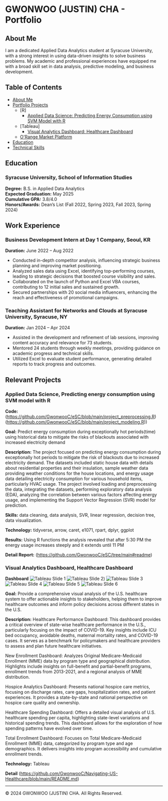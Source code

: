 # GWONWOO (JUSTIN) CHA - Portfolio

## About Me
I am a dedicated Applied Data Analytics student at Syracuse University, with a strong interest in using data-driven insights to solve business problems. 
My academic and professional experiences have equipped me with a broad skill set in data analysis, predictive modeling, and business development.

## Table of Contents
- [About Me](#about-me)
- [Portfolio Projects](#portfolio-projects)
  - [R]
    - [Applied Data Science: Predicting Energy Consumption using SVM Model with R](#applied-data-science-predicting-energy-consumption-using-svm-model-with-r)
  - [Tableau]
    - [Visual Analytics Dashboard: Healthcare Dashboard](#visual-analytics-dashboard-healthcare-dashboard)
  - [O'Range Market Platform](#orange-market-platform)
- [Education](#education)
- [Technical Skills](#technical-skills)



## Education

### Syracuse University, School of Information Studies
**Degree:** B.S. in Applied Data Analytics  
**Expected Graduation:** May 2025  
**Cumulative GPA:** 3.8/4.0  
**Honors/Awards:** Dean’s List (Fall 2022, Spring 2023, Fall 2023, Spring 2024)  

## Work Experience

### Business Development Intern at Day 1 Company, Seoul, KR
**Duration:** June 2022 – Aug 2022  
- Conducted in-depth competitor analysis, influencing strategic business planning and improving market positioning.
- Analyzed sales data using Excel, identifying top-performing courses, leading to strategic decisions that boosted course visibility and sales.
- Collaborated on the launch of Python and Excel VBA courses, contributing to 12 initial sales and sustained growth.
- Secured partnerships with 20 social media influencers, enhancing the reach and effectiveness of promotional campaigns.

### Teaching Assistant for Networks and Clouds at Syracuse University, Syracuse, NY
**Duration:** Jan 2024 – Apr 2024  
- Assisted in the development and refinement of lab sessions, improving content accuracy and relevance for 73 students.
- Mentored 24 students through weekly meetings, providing guidance on academic progress and technical skills.
- Utilized Excel to evaluate student performance, generating detailed reports to track progress and outcomes.

## Relevant Projects


### Applied Data Science, Predicting energy consumption using SVM model with R
**Code:** 
(https://github.com/GwonwooC/eSC/blob/main/project_preprocessing.R)
(https://github.com/GwonwooC/eSC/blob/main/project_modeling.R))

**Goal:** 
Predict energy consumption during exceptionally hot periods(time) using historical data to mitigate the risks of blackouts associated with increased electricity demand

**Description:** 
The project focused on predicting energy consumption during exceptionally hot periods to mitigate the risk of blackouts due to increased electricity demand. The datasets included static house data with details about residential properties and their insulation, sample weather data providing weather conditions for the house locations, and energy usage data detailing electricity consumption for various household items, particularly HVAC usage. The project involved loading and preprocessing the data, integrating the datasets, performing exploratory data analysis (EDA), analyzing the correlation between various factors affecting energy usage, and implementing the Support Vector Regression (SVR) model for prediction.

**Skills:** 
data cleaning, data analysis, SVR, linear regression, decision tree, data visualization.

**Technology:** 
tidyverse, arrow, caret, e1071, rpart, dplyr, ggplot

**Results:** 
Using R functions the analysis revealed that after 5:30 PM the energy usage increases steeply and it extends until 11 PM

**Detail Report:** 
(https://github.com/GwonwooC/eSC/tree/main#readme)

### Visual Analytics Dashboard, Healthcare Dashboard
**Dashboard**
![Tableau Slide 1](https://github.com/GwonwooC/Navigating-US-Healthcare/blob/main/tableau1.png)
![Tableau Slide 2](https://github.com/GwonwooC/Navigating-US-Healthcare/blob/main/tableau2.png))
![Tableau Slide 3](https://github.com/GwonwooC/Navigating-US-Healthcare/blob/main/tableau3.png)
![Tableau Slide 4](https://github.com/GwonwooC/Navigating-US-Healthcare/blob/main/tableau4.png)
![Tableau Slide 5](https://github.com/GwonwooC/Navigating-US-Healthcare/blob/main/tableau5.png)
![Tableau Slide 6](https://github.com/GwonwooC/Navigating-US-Healthcare/blob/main/tableau6.png)

**Goal:** 
Provide a comprehensive visual analysis of the U.S. healthcare system to offer actionable insights to stakeholders, helping them to improve healthcare outcomes and inform policy decisions across different states in the U.S.

**Description:** 
Healthcare Performance Dashboard:
This dashboard provides a critical overview of state-wise healthcare performance in the U.S., particularly focusing on the impact of COVID-19. Key insights include ICU bed occupancy, avoidable deaths, maternal mortality rates, and COVID-19 cases. It serves as a benchmark for policymakers and healthcare providers to assess and plan future healthcare initiatives.

New Enrollment Dashboard:
Analyzes Original Medicare-Medicaid Enrollment (MME) data by program type and geographical distribution. Highlights include insights on full-benefit and partial-benefit programs, enrollment trends from 2013-2021, and a regional analysis of MME distribution.

Hospice Analytics Dashboard:
Presents national hospice care metrics, focusing on discharge rates, care gaps, hospitalization rates, and patient experiences. It provides a state-by-state and national perspective on hospice care quality and ownership.

Healthcare Spending Dashboard:
Offers a detailed visual analysis of U.S. healthcare spending per capita, highlighting state-level variations and historical spending trends. This dashboard allows for the exploration of how spending patterns have evolved over time.

Total Enrollment Dashboard:
Focuses on Total Medicare-Medicaid Enrollment (MME) data, categorized by program type and age demographics. It delivers insights into program accessibility and cumulative enrollment trends.

**Technology:** 
Tableau

**Detail**
(https://github.com/GwonwooC/Navigating-US-Healthcare/blob/main/README.md)


---

&copy; 2024 GWONWOO (JUSTIN) CHA. All Rights Reserved.
